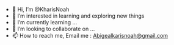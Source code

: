 - 👋 Hi, I’m @KharisNoah
- 👀 I’m interested in learning and exploring new things 
- 🌱 I’m currently learning ...
- 💞️ I’m looking to collaborate on ...
- 📫 How to reach me, Email me : Abigealkarisnoah@gmail.com

<!---
KharisNoah/KharisNoah is a ✨ special ✨ repository because its `README.md` (this file) appears on your GitHub profile.
You can click the Preview link to take a look at your changes.
--->
